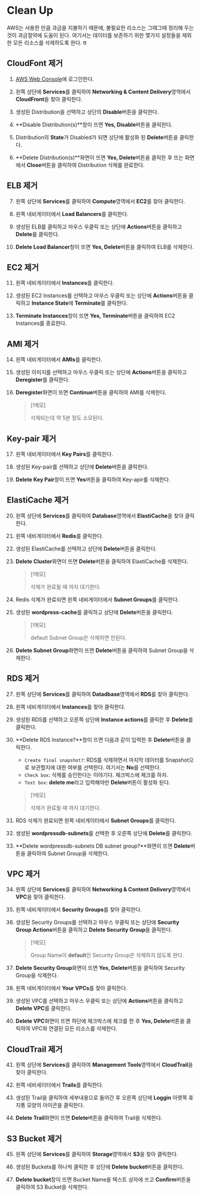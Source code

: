 # Clean Up
AWS는 사용한 만큼 과금을 지불하기 때문에, 불필요한 리소스는 그때그때 정리해 두는 것이 과금절약에 도움이 된다. 여기서는 데이터를 보존하기 위한 몇가지 설정들을 제외한 모든 리소스를 삭제하도록 한다. tt

## CloudFont 제거
1. [AWS Web Console](https://signin.aws.amazon.com/console)에 로그인한다.

2. 왼쪽 상단에 **Services**를 클릭하여 **Networking & Content Delivery**영역에서 **CloudFront**을 찾아 클릭한다.

3. 생성된 Distribution을 선택하고 상단의 **Disable**버튼을 클릭한다.

4. **Disable Distribution(s)**창이 뜨면 **Yes, Disable**버튼을 클릭한다.

5. Distribution의 **State**가 Disabled가 되면 상단에 활성화 된 **Delete**버튼을 클릭한다.

6. **Delete Distribution(s)**화면이 뜨면 **Yes, Delete**버튼을 클릭한 후 뜨는 화면에서 **Close**버튼을 클릭하여 Distribution 삭제를 완료한다.

## ELB 제거
7. 왼쪽 상단에 **Services**를 클릭하여 **Compute**영역에서 **EC2**를 찾아 클릭한다.

8. 왼쪽 네비게이터에서 **Load Balancers**를 클릭한다.

9. 생성된 ELB를 클릭하고 마우스 우클릭 또는 상단에 **Actions**버튼을 클릭하고 **Delete**를 클릭한다.

10. **Delete Load Balancer**창이 뜨면 **Yes, Delete**버튼을 클릭하여 ELB를 삭제한다.

## EC2 제거
11. 왼쪽 네비게이터에서 **Instances**를 클릭한다.

12. 생성된 EC2 Instances를 선택하고 마우스 우클릭 또는 상단에 **Actions**버튼을 클릭하고 **Instance State**에 **Terminate**를 클릭한다.

13. **Terminate Instances**창이 뜨면 **Yes, Terminate**버튼을 클릭하여 EC2 Instances를 종료한다.

## AMI 제거
14. 왼쪽 네비게이터에서 **AMIs**를 클릭한다.

15. 생성된 이미지를 선택하고 마우스 우클릭 또는 상단에 **Actions**버튼을 클릭하고 **Deregister**를 클릭한다.

16. **Deregister**화면이 뜨면 **Continue**버튼을 클릭하여 AMI를 삭제한다.
    > [!메모]
    >
    > 삭제되는데 약 5분 정도 소모된다.

## Key-pair 제거
17. 왼쪽 네비게이터에서 **Key Pairs**를 클릭한다.

18. 생성된 Key-pair를 선택하고 상단에 **Delete**버튼을 클릭한다.

19. **Delete Key Pair**창이 뜨면 **Yes**버튼을 클릭하여 Key-apir를 삭제한다.

## ElastiCache 제거
20. 왼쪽 상단에 **Services**를 클릭하여 **Database**영역에서 **ElastiCache**을 찾아 클릭한다.

21. 왼쪽 네비게이터에서 **Redis**를 클릭한다.

22. 생성된 ElastiCache를 선택하고 상단에 **Delete**버튼을 클릭한다.

23. **Delete Cluster**화면이 뜨면 **Delete**버튼을 클릭하여 ElastiCache를 삭제한다.
    > [!메모]
    >
    > 삭제가 완료될 때 까지 대기한다.

24. Redis 삭제가 완료되면 왼쪽 네비게이터에서 **Subnet Groups**를 클릭한다.

25. 생성된 **wordpress-cache**를 클릭하고 상단에 **Delete**버튼을 클릭한다.
    > [!메모]
    >
    > default Subnet Group은 삭제하면 안된다.

26. **Delete Subnet Group**화면이 뜨면 **Delete**버튼을 클릭하여 Subnet Group을 삭제한다.

## RDS 제거
27. 왼쪽 상단에 **Services**를 클릭하여 **Datadbase**영역에서 **RDS**를 찾아 클릭한다.

28. 왼쪽 네비게이터에서 **Instances**를 찾아 클릭한다.

29. 생성된 RDS를 선택하고 오른쪽 상단에 **Instance actions**를 클릭한 후 **Delete**를 클릭한다.

30. **Delete RDS Instance?**창이 뜨면 다음과 같이 입력한 후 **Delete**버튼을 클릭한다.
    - `Create final snapshot?`: RDS를 삭제하면서 마지막 데이터를 Snapshot으로 보관할지에 대한 여부를 선택한다. 여기서는 **No**를 선택한다.
    - `Check box`: 삭제를 승인한다는 이야기다. 체크박스에 체크를 하자.
    - `Text box`: **delete me**라고 입력해야만 **Delete**버튼이 활성화 된다.
    > [!메모]
    >
    > 삭제가 완료될 때 까지 대기한다.

31. RDS 삭제가 완료되면 왼쪽 네비게이터에서 **Subnet Groups**를 클릭한다.

32. 생성된 **wordpressdb-subnets**를 선택한 후 오른쪽 상단에 **Delete**를 클릭한다.

33. **Delete wordpressdb-subnets DB subnet group?**화면이 뜨면 **Delete**버튼을 클릭하여 Subnet Group을 삭제한다.

## VPC 제거
34. 왼쪽 상단에 **Services**를 클릭하여 **Networking & Content Delivery**영역에서 **VPC**을 찾아 클릭한다.

35. 왼쪽 네비게이터에서 **Security Groups**를 찾아 클릭한다.

36. 생성된 Security Groups를 선택하고 마우스 우클릭 또는 상단에 **Security Group Actions**버튼을 클릭하고 **Delete Security Group**을 클릭한다.
    > [!메모]
    >
    > Group Name이 **default**인 Security Group은 삭제하지 않도록 한다.

37. **Delete Security Group**화면이 뜨면 **Yes, Delete**버튼을 클릭하여 Security Group을 삭제한다.

38. 왼쪽 네비게이터에서 **Your VPCs**를 찾아 클릭한다.

39. 생성된 VPC를 선택하고 마우스 우클릭 또는 상단에 **Actions**버튼을 클릭하고 **Delete VPC**를 클릭한다.

40. **Delete VPC**화면이 뜨면 하단에 체크박스에 체크를 한 후 **Yes, Delete**버튼을 클릭하여 VPC와 연결된 모든 리소스를 삭제한다.

## CloudTrail 제거
41. 왼쪽 상단에 **Services**를 클릭하여 **Management Tools**영역에서 **CloudTrail**을 찾아 클릭한다.

42. 왼쪽 네비세이터에서 **Trails**를 클릭한다.

43. 생성된 Trail을 클릭하여 세부내용으로 들어간 후 오른쪽 상단에 **Loggin** 아랫쪽 휴지통 모양의 아이콘을 클릭한다.

44. **Delete Trail**화면이 뜨면 **Delete**버튼을 클릭하여 Trail을 삭제한다.

## S3 Bucket 제거
45. 왼쪽 상단에 **Services**를 클릭하여 **Storage**영역에서 **S3**을 찾아 클릭한다.

46. 생성된 Buckets를 하나씩 클릭한 후 상단에 **Delete bucket**버튼을 클릭한다.

47. **Delete bucket**창이 뜨면 Bucket Name을 텍스트 상자에 쓰고 **Confirm**버튼을 클릭하여 S3 Bucket을 삭제한다.